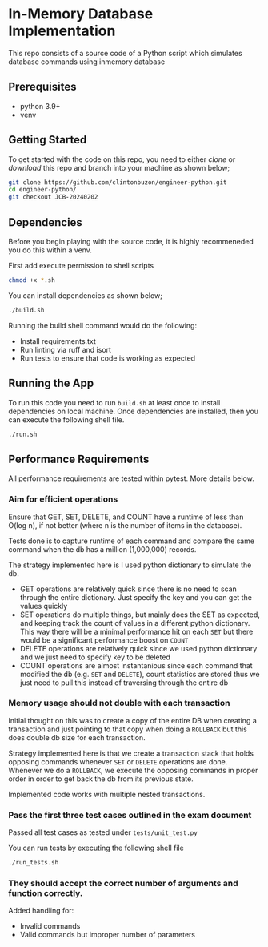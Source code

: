 # In-Memory Database Implementation

This repo consists of a source code of a Python script which simulates database commands using inmemory database

## Prerequisites
- python 3.9+
- venv

## Getting Started

To get started with the code on this repo, you need to either *clone* or *download* this repo and branch into your machine as shown below;

```bash
git clone https://github.com/clintonbuzon/engineer-python.git
cd engineer-python/
git checkout JCB-20240202
```

## Dependencies

Before you begin playing with the source code, it is highly recommeneded you do this within a venv.

First add execute permission to shell scripts

```bash
chmod +x *.sh
```

You can install dependencies as shown below;

```bash
./build.sh
```

Running the build shell command would do the following:
- Install requirements.txt
- Run linting via ruff and isort
- Run tests to ensure that code is working as expected

## Running the App

To run this code you need to run `build.sh` at least once to install dependencies on local machine. Once dependencies are installed, then you can execute the following shell file. 

```bash
./run.sh
```

## Performance Requirements

All performance requirements are tested within pytest. More details below.

### Aim for efficient operations

Ensure that GET, SET, DELETE, and COUNT have a runtime of less than O(log n), if not better (where n is the number of items in the database).

Tests done is to capture runtime of each command and compare the same command when the db has a million (1,000,000) records.

The strategy implemented here is I used python dictionary to simulate the db. 
- GET operations are relatively quick since there is no need to scan through the entire dictionary. Just specify the key and you can get the values quickly
- SET operations do multiple things, but mainly does the SET as expected, and keeping track the count of values in a different python dictionary. This way there will be a minimal performance hit on each `SET` but there would be a significant performance boost on `COUNT`
- DELETE operations are relatively quick since we used python dictionary and we just need to specify key to be deleted
- COUNT operations are almost instantanious since each command that modified the db (e.g. `SET` and `DELETE`), count statistics are stored thus we just need to pull this instead of traversing through the entire db

### Memory usage should not double with each transaction

Initial thought on this was to create a copy of the entire DB when creating a transaction and just pointing to that copy when doing a `ROLLBACK` but this does double db size for each transaction.

Strategy implemented here is that we create a transaction stack that holds opposing commands whenever `SET` or `DELETE` operations are done. Whenever we do a `ROLLBACK`, we execute the opposing commands in proper order in order to get back the db from its previous state. 

Implemented code works with multiple nested transactions.

### Pass the first three test cases outlined in the exam document

Passed all test cases as tested under `tests/unit_test.py`

You can run tests by executing the following shell file

```bash
./run_tests.sh
```

### They should accept the correct number of arguments and function correctly.

Added handling for:
- Invalid commands
- Valid commands but improper number of parameters